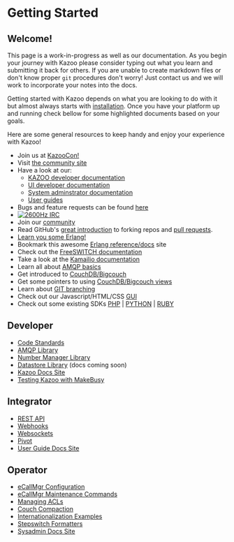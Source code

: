 # Getting Started

## Welcome!

This page is a work-in-progress as well as our documentation.  As you begin your journey with Kazoo please consider typing out what you learn and submitting it back for others.  If you are unable to create markdown files or don't know proper `git` procedures don't worry!  Just contact us and we will work to incorporate your notes into the docs.

Getting started with Kazoo depends on what you are looking to do with it but almost always starts with [installation](installation.md).  Once you have your platform up and running check bellow for some highlighted documents based on your goals.

Here are some general resources to keep handy and enjoy your experience with Kazoo!

* Join us at [KazooCon!](http://kazoocon.com/)
* Visit [the community site](http://2600hz.org)
* Have a look at our:
  * [KAZOO developer documentation](https://docs.2600hz.com/dev/)
  * [UI developer documentation](https://docs.2600hz.com/ui/)
  * [System adminstrator documentation](https://docs.2600hz.com/sysadmin/)
  * [User guides](https://forums.2600hz.com/forums/kazoo-platform-guides/index/)
* Bugs and feature requests can be found [here](http://tickets.2600hz.org)
* [![2600Hz IRC](https://img.shields.io/badge/irc-%232600Hz-orange.svg)](https://webchat.freenode.net/?channels=2600Hz)
* Join our [community](https://forums.2600hz.com/forums/)
* Read GitHub's [great introduction](https://help.github.com/articles/fork-a-repo/) to forking repos and [pull requests](https://help.github.com/articles/using-pull-requests/).
* [Learn you some Erlang!](http://learnyousomeerlang.com/)
* Bookmark this awesome [Erlang reference/docs](http://erldocs.com/) site
* Check out the [FreeSWITCH documentation](https://freeswitch.org/confluence/display/FREESWITCH/FreeSWITCH+Explained)
* Take a look at the [Kamailio documentation](https://www.kamailio.org/w/documentation/)
* Learn all about [AMQP basics](https://www.rabbitmq.com/tutorials/amqp-concepts.html)
* Get introduced to [CouchDB/Bigcouch](http://docs.couchdb.org/)
* Get some pointers to using [CouchDB/Bigcouch views](http://guide.couchdb.org/draft/cookbook.html)
* Learn about [GIT branching](https://learngitbranching.js.org/)
* Check out our Javascript/HTML/CSS [GUI](https://github.com/2600Hz/monster-ui)
* Check out some existing SDKs [PHP](https://github.com/2600Hz/kazoo-php-sdk) | [PYTHON](https://github.com/2600hz/kazoo-python-sdk) | [RUBY](https://github.com/2600Hz/kazoo-ruby-sdk)

## Developer

* [Code Standards](/CONTRIBUTING.md)
* [AMQP Library](/core/kazoo_amqp/doc)
* [Number Manager Library](/core/kazoo_number_manager/doc)
* [Datastore Library](/core/kazoo_data/doc) (docs coming soon)
* [Kazoo Docs Site](https://docs.2600hz.com/dev)
* [Testing Kazoo with MakeBusy](https://docs.2600hz.com/testing/)

## Integrator

* [REST API](/applications/crossbar/doc)
* [Webhooks](/applications/webhooks/doc)
* [Websockets](/applications/blackhole/doc)
* [Pivot](/applications/pivot/doc)
* [User Guide Docs Site](https://docs.2600hz.com/user_guides)

## Operator

* [eCallMgr Configuration](/applications/ecallmgr/doc/config.md)
* [eCallMgr Maintenance Commands](/ecallmgr/doc/maintenance.md)
* [Managing ACLs](/applications/ecallmgr/doc/acls.md)
* [Couch Compaction](/core/kazoo_couch/doc/compaction.md)
* [Internationalization Examples](/doc/internationalization/)
* [Stepswitch Formatters](/applications/stepswitch/doc/formatters.md)
* [Sysadmin Docs Site](https://docs.2600hz.com/sysadmin)
